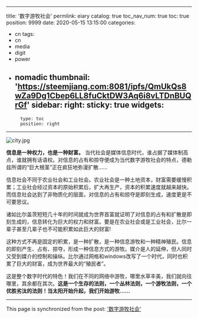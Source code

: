 
---
title: '数字游牧社会'
permlink: eiary
catalog: true
toc_nav_num: true
toc: true
position: 9999
date: 2020-05-15 13:15:00
categories:
- cn
tags:
- cn
- media
- digit
- power
- nomadic
thumbnail: 'https://steemjiang.com:8081/ipfs/QmUkQs8wZa9Dg1Cbep6LL8fuCktDW3Aq6i8vLTDnBUQrGf'
sidebar:
    right:
        sticky: true
widgets:
    -
        type: toc
        position: right
---


![city.jpg](https://steemjiang.com:8081/ipfs/QmUkQs8wZa9Dg1Cbep6LL8fuCktDW3Aq6i8vLTDnBUQrGf)

**信息是一种权力，也是一种财富。** 当代社会是媒体信息时代，谁占据了媒体制高点，谁就拥有话语权。对信息的占有和掠夺便成为当代数字游牧社会的特点，德勒兹所谓的“巨大根茎”正在疯狂地弥漫扩散……

信息社会不同于农业社会和工业社会。农业社会是一种土地资本，财富需要缓慢积累；工业社会经过资本的原始积累后，扩大再生产，资本的积累速度就越来越快。而信息社会达到了非物质化的层面，对信息的占有和掠夺是即刻生成，速度更是不可要思议。

诸如比尔盖茨短短几十年的时间就成为世界首富就证明了对信息的占有和扩散是即刻生成的，信息转化为巨大的权力和财富。要是在农业社会或是工业社会，比尔一辈子甚至几辈子也不可能积累如此巨大的财富!

这种方式不再是固定的积累，是一种扩散，是一种信息游牧和一种精神殖民。信息的即刻产生、占有、掠夺，形成一种信息方式的游牧。媒介是人的延伸，但人同时又受到媒介的控制和操纵。比尔通过网格和windows改写了一个时代，同时也积累了巨大的财富，成为世界最大的“殖民者”。

这是整个数字时代的特色！我们在不同的网络中游牧，哪里水草丰美，我们就向往哪里，其余都在其次。**这是一个生存的法则，一个丛林法则，一个游牧法则，一个优胜劣汰的法则！当太阳开始升起，我们开始游牧......**





- - -

This page is synchronized from the post: ['数字游牧社会'](https://steemit.com/@lemooljiang/eiary)
